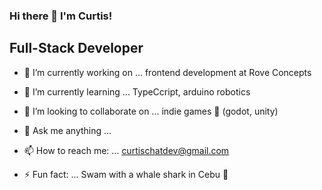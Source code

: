 ### Hi there 👋 I'm Curtis!

## Full-Stack Developer

<!--
**yfove/yfove** is a ✨ _special_ ✨ repository because its `README.md` (this file) appears on your GitHub profile.
-->

- 🔭 I’m currently working on ... frontend development at Rove Concepts
- 🌱 I’m currently learning ... TypeCcript, arduino robotics
- 👯 I’m looking to collaborate on ... indie games 👾 (godot, unity) 

- 💬 Ask me anything ... 
- 📫 How to reach me: ... curtischatdev@gmail.com
- ⚡ Fun fact: ... Swam with a whale shark in Cebu 🐳

